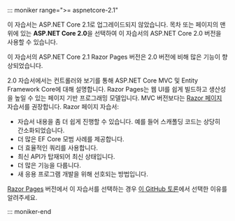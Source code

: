 ::: moniker range=">= aspnetcore-2.1"

이 자습서는 ASP.NET Core 2.1로 업그레이드되지 않았습니다. 목차 또는 페이지의 맨 위에 있는 **ASP.NET Core 2.0**을 선택하여 이 자습서의 ASP.NET Core 2.0 버전을 사용할 수 있습니다.

이 자습서의 ASP.NET Core 2.1 Razor Pages 버전은 2.0 버전에 비해 많은 기능이 향상되었습니다.

2.0 자습서에서는 컨트롤러와 보기를 통해 ASP.NET Core MVC 및 Entity Framework Core에 대해 설명합니다. Razor Pages는 웹 UI를 쉽게 빌드하고 생산성을 높일 수 있는 페이지 기반 프로그래밍 모델입니다. MVC 버전보다는 [Razor 페이지](xref:data/ef-rp/intro) 자습서를 권장합니다. Razor 페이지 자습서:

* 자습서 내용을 좀 더 쉽게 진행할 수 있습니다. 예를 들어 스캐폴딩 코드는 상당히 간소화되었습니다.
* 더 많은 EF Core 모범 사례를 제공합니다.
* 더 효율적인 쿼리를 사용합니다.
* 최신 API가 탑재되어 최신 상태입니다.
* 더 많은 기능을 다룹니다.
* 새 응용 프로그램 개발을 위해 선호되는 방법입니다.

[Razor Pages](xref:data/ef-rp/intro) 버전에서 이 자습서를 선택하는 경우 [이 GitHub 토론](https://github.com/aspnet/Docs/issues/6146)에서 선택한 이유를 알려주세요.

::: moniker-end
